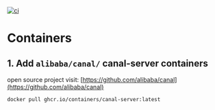 [![ci](https://github.com/dellnoantechnp/containers/actions/workflows/workflow.yml/badge.svg)](https://github.com/dellnoantechnp/containers/actions/workflows/workflow.yml)

# Containers

## 1. Add `alibaba/canal/` canal-server containers

open source project visit: [https://github.com/alibaba/canal](https://github.com/alibaba/canal)
```shell
docker pull ghcr.io/containers/canal-server:latest
```
